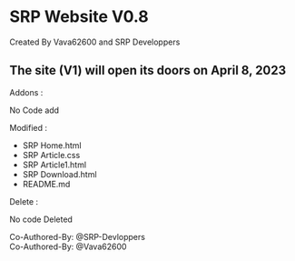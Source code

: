 # SRP Website V0.8

Created By Vava62600 and SRP Developpers


## The site (V1) will open its doors on April 8, 2023 ##


Addons :

No Code add

Modified :
- SRP Home.html
- SRP Article.css
- SRP Article1.html
- SRP Download.html
- README.md


Delete :

No code Deleted

Co-Authored-By: @SRP-Devloppers <br>
Co-Authored-By: @Vava62600
